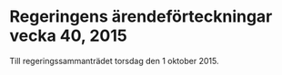 # Regeringens ärendeförteckningar vecka 40, 2015

Till regeringssammanträdet torsdag den 1 oktober 2015\.
